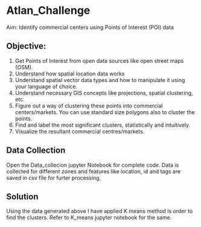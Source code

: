 # Atlan_Challenge
Aim: Identify commercial centers using Points of Interest (POI) data

## Objective:
1. Get Points of Interest from open data sources like open street maps (OSM).
2. Understand how spatial location data works
1. Understand spatial vector data types and how to manipulate it using your
language of choice.
2. Understand necessary GIS concepts like projections, spatial clustering, etc.
3. Figure out a way of clustering these points into commercial centers/markets. You can
use standard size polygons also to cluster the points.
4. Find and label the most significant clusters, statistically and intuitively.
5. Visualize the resultant commercial centres/markets.

## Data Collection
Open the Data_collecion jupyter Notebook for complete code. Data is collected for different zones and features like location, id and tags are saved in csv file for furter processing.

## Solution
Using the data generated above I have applied K means method is order to find the clusters. Refer to K_means jupyter notebook for the same.
